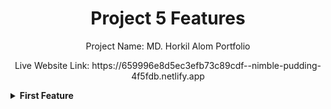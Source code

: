 <div align="center">
  <h1>Project 5 Features</h1>
  <p>Project Name: MD. Horkil Alom Portfolio</p>
  <P>Live Website Link: https://659996e8d5ec3efb73c89cdf--nimble-pudding-4f5fdb.netlify.app </P>
</div>

<details><summary><b>First Feature</b></summary>
<p>1. My Project Name is MD. Horkil Alom Portfolio.</p>
<details>






